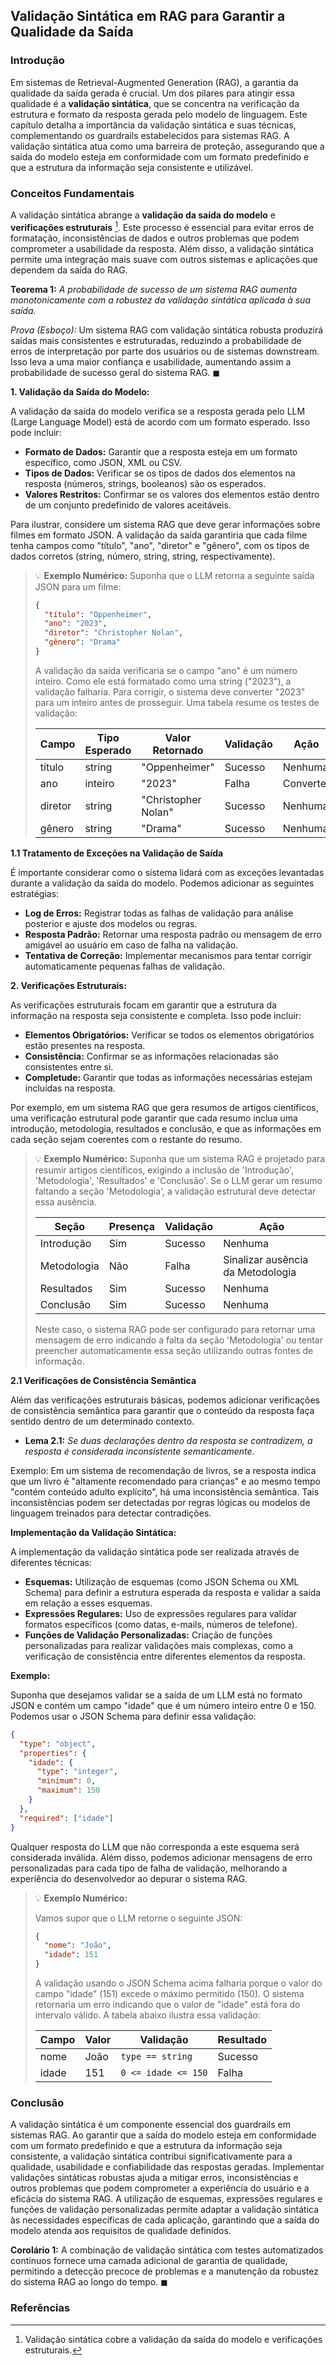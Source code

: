 ## Validação Sintática em RAG para Garantir a Qualidade da Saída

### Introdução

Em sistemas de Retrieval-Augmented Generation (RAG), a garantia da qualidade da saída gerada é crucial. Um dos pilares para atingir essa qualidade é a **validação sintática**, que se concentra na verificação da estrutura e formato da resposta gerada pelo modelo de linguagem. Este capítulo detalha a importância da validação sintática e suas técnicas, complementando os guardrails estabelecidos para sistemas RAG. A validação sintática atua como uma barreira de proteção, assegurando que a saída do modelo esteja em conformidade com um formato predefinido e que a estrutura da informação seja consistente e utilizável.

### Conceitos Fundamentais

A validação sintática abrange a **validação da saída do modelo** e **verificações estruturais** [^2]. Este processo é essencial para evitar erros de formatação, inconsistências de dados e outros problemas que podem comprometer a usabilidade da resposta. Além disso, a validação sintática permite uma integração mais suave com outros sistemas e aplicações que dependem da saída do RAG.

**Teorema 1:** *A probabilidade de sucesso de um sistema RAG aumenta monotonicamente com a robustez da validação sintática aplicada à sua saída.*

*Prova (Esboço):* Um sistema RAG com validação sintática robusta produzirá saídas mais consistentes e estruturadas, reduzindo a probabilidade de erros de interpretação por parte dos usuários ou de sistemas downstream. Isso leva a uma maior confiança e usabilidade, aumentando assim a probabilidade de sucesso geral do sistema RAG. $\blacksquare$

**1. Validação da Saída do Modelo:**

A validação da saída do modelo verifica se a resposta gerada pelo LLM (Large Language Model) está de acordo com um formato esperado. Isso pode incluir:

*   **Formato de Dados:** Garantir que a resposta esteja em um formato específico, como JSON, XML ou CSV.
*   **Tipos de Dados:** Verificar se os tipos de dados dos elementos na resposta (números, strings, booleanos) são os esperados.
*   **Valores Restritos:** Confirmar se os valores dos elementos estão dentro de um conjunto predefinido de valores aceitáveis.

Para ilustrar, considere um sistema RAG que deve gerar informações sobre filmes em formato JSON. A validação da saída garantiria que cada filme tenha campos como "título", "ano", "diretor" e "gênero", com os tipos de dados corretos (string, número, string, string, respectivamente).

> 💡 **Exemplo Numérico:**
> Suponha que o LLM retorna a seguinte saída JSON para um filme:
> ```json
> {
>   "título": "Oppenheimer",
>   "ano": "2023",
>   "diretor": "Christopher Nolan",
>   "gênero": "Drama"
> }
> ```
> A validação da saída verificaria se o campo "ano" é um número inteiro. Como ele está formatado como uma string ("2023"), a validação falharia. Para corrigir, o sistema deve converter "2023" para um inteiro antes de prosseguir. Uma tabela resume os testes de validação:
>
> | Campo    | Tipo Esperado | Valor Retornado | Validação | Ação      |
> | -------- | ------------- | --------------- | ---------- | ----------- |
> | título   | string        | "Oppenheimer"   | Sucesso    | Nenhuma     |
> | ano      | inteiro       | "2023"          | Falha      | Converter   |
> | diretor | string        | "Christopher Nolan"   | Sucesso    | Nenhuma     |
> | gênero   | string        | "Drama"         | Sucesso    | Nenhuma     |

**1.1 Tratamento de Exceções na Validação de Saída**

É importante considerar como o sistema lidará com as exceções levantadas durante a validação da saída do modelo. Podemos adicionar as seguintes estratégias:

*   **Log de Erros:** Registrar todas as falhas de validação para análise posterior e ajuste dos modelos ou regras.
*   **Resposta Padrão:** Retornar uma resposta padrão ou mensagem de erro amigável ao usuário em caso de falha na validação.
*   **Tentativa de Correção:** Implementar mecanismos para tentar corrigir automaticamente pequenas falhas de validação.

**2. Verificações Estruturais:**

As verificações estruturais focam em garantir que a estrutura da informação na resposta seja consistente e completa. Isso pode incluir:

*   **Elementos Obrigatórios:** Verificar se todos os elementos obrigatórios estão presentes na resposta.
*   **Consistência:** Confirmar se as informações relacionadas são consistentes entre si.
*   **Completude:** Garantir que todas as informações necessárias estejam incluídas na resposta.

Por exemplo, em um sistema RAG que gera resumos de artigos científicos, uma verificação estrutural pode garantir que cada resumo inclua uma introdução, metodologia, resultados e conclusão, e que as informações em cada seção sejam coerentes com o restante do resumo.

> 💡 **Exemplo Numérico:**
> Suponha que um sistema RAG é projetado para resumir artigos científicos, exigindo a inclusão de 'Introdução', 'Metodologia', 'Resultados' e 'Conclusão'. Se o LLM gerar um resumo faltando a seção 'Metodologia', a validação estrutural deve detectar essa ausência.
>
> | Seção        | Presença | Validação | Ação                               |
> |--------------|----------|-----------|------------------------------------|
> | Introdução   | Sim      | Sucesso    | Nenhuma                            |
> | Metodologia  | Não      | Falha      | Sinalizar ausência da Metodologia  |
> | Resultados   | Sim      | Sucesso    | Nenhuma                            |
> | Conclusão    | Sim      | Sucesso    | Nenhuma                            |
>
> Neste caso, o sistema RAG pode ser configurado para retornar uma mensagem de erro indicando a falta da seção 'Metodologia' ou tentar preencher automaticamente essa seção utilizando outras fontes de informação.

**2.1 Verificações de Consistência Semântica**

Além das verificações estruturais básicas, podemos adicionar verificações de consistência semântica para garantir que o conteúdo da resposta faça sentido dentro de um determinado contexto.

*   **Lema 2.1:** *Se duas declarações dentro da resposta se contradizem, a resposta é considerada inconsistente semanticamente.*

Exemplo: Em um sistema de recomendação de livros, se a resposta indica que um livro é "altamente recomendado para crianças" e ao mesmo tempo "contém conteúdo adulto explícito", há uma inconsistência semântica. Tais inconsistências podem ser detectadas por regras lógicas ou modelos de linguagem treinados para detectar contradições.

**Implementação da Validação Sintática:**

A implementação da validação sintática pode ser realizada através de diferentes técnicas:

*   **Esquemas:** Utilização de esquemas (como JSON Schema ou XML Schema) para definir a estrutura esperada da resposta e validar a saída em relação a esses esquemas.
*   **Expressões Regulares:** Uso de expressões regulares para validar formatos específicos (como datas, e-mails, números de telefone).
*   **Funções de Validação Personalizadas:** Criação de funções personalizadas para realizar validações mais complexas, como a verificação de consistência entre diferentes elementos da resposta.

**Exemplo:**

Suponha que desejamos validar se a saída de um LLM está no formato JSON e contém um campo "idade" que é um número inteiro entre 0 e 150. Podemos usar o JSON Schema para definir essa validação:

```json
{
  "type": "object",
  "properties": {
    "idade": {
      "type": "integer",
      "minimum": 0,
      "maximum": 150
    }
  },
  "required": ["idade"]
}
```

Qualquer resposta do LLM que não corresponda a este esquema será considerada inválida. Além disso, podemos adicionar mensagens de erro personalizadas para cada tipo de falha de validação, melhorando a experiência do desenvolvedor ao depurar o sistema RAG.

> 💡 **Exemplo Numérico:**
>
> Vamos supor que o LLM retorne o seguinte JSON:
>
> ```json
> {
>   "nome": "João",
>   "idade": 151
> }
> ```
>
> A validação usando o JSON Schema acima falharia porque o valor do campo "idade" (151) excede o máximo permitido (150). O sistema retornaria um erro indicando que o valor de "idade" está fora do intervalo válido. A tabela abaixo ilustra essa validação:
>
> | Campo   | Valor | Validação | Resultado |
> |---------|-------|-----------|-----------|
> | nome    | João  | `type == string` | Sucesso   |
> | idade   | 151   | `0 <= idade <= 150` | Falha     |

### Conclusão

A validação sintática é um componente essencial dos guardrails em sistemas RAG. Ao garantir que a saída do modelo esteja em conformidade com um formato predefinido e que a estrutura da informação seja consistente, a validação sintática contribui significativamente para a qualidade, usabilidade e confiabilidade das respostas geradas. Implementar validações sintáticas robustas ajuda a mitigar erros, inconsistências e outros problemas que podem comprometer a experiência do usuário e a eficácia do sistema RAG. A utilização de esquemas, expressões regulares e funções de validação personalizadas permite adaptar a validação sintática às necessidades específicas de cada aplicação, garantindo que a saída do modelo atenda aos requisitos de qualidade definidos.

**Corolário 1:** A combinação de validação sintática com testes automatizados contínuos fornece uma camada adicional de garantia de qualidade, permitindo a detecção precoce de problemas e a manutenção da robustez do sistema RAG ao longo do tempo. $\blacksquare$

### Referências
[^2]: Validação sintática cobre a validação da saída do modelo e verificações estruturais.

<!-- END -->